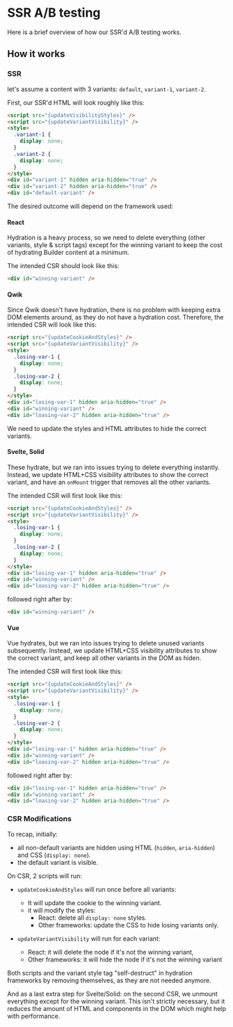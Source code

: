 # SSR A/B testing

Here is a brief overview of how our SSR'd A/B testing works.

## How it works

### SSR

let's assume a content with 3 variants: `default`, `variant-1`, `variant-2`.

First, our SSR'd HTML will look roughly like this:

```html
<script src="{updateVisibilityStyles}" />
<script src="{updateVariantVisibility}" />
<style>
  .variant-1 {
    display: none;
  }
  .variant-2 {
    display: none;
  }
</style>
<div id="variant-1" hidden aria-hidden="true" />
<div id="variant-2" hidden aria-hidden="true" />
<div id="default-variant" />
```

The desired outcome will depend on the framework used:

#### React

Hydration is a heavy process, so we need to delete everything (other variants, style & script tags) except for the winning variant to keep the cost of hydrating Builder content at a minimum.

The intended CSR should look like this:

```html
<div id="winning-variant" />
```

#### Qwik

Since Qwik doesn't have hydration, there is no problem with keeping extra DOM elements around, as they do not have a hydration cost. Therefore, the intended CSR will look like this:

```html
<script src="{updateCookieAndStyles}" />
<script src="{updateVariantVisibility}" />
<style>
  .losing-var-1 {
    display: none;
  }
  .losing-var-2 {
    display: none;
  }
</style>
<div id="losing-var-1" hidden aria-hidden="true" />
<div id="winning-variant" />
<div id="loasing-var-2" hidden aria-hidden="true" />
```

We need to update the styles and HTML attributes to hide the correct variants.

#### Svelte, Solid

These hydrate, but we ran into issues trying to delete everything instantly. Instead, we update HTML+CSS visibility attributes to show the correct variant, and have an `onMount` trigger that removes all the other variants.

The intended CSR will first look like this:

```html
<script src="{updateCookieAndStyles}" />
<script src="{updateVariantVisibility}" />
<style>
  .losing-var-1 {
    display: none;
  }
  .losing-var-2 {
    display: none;
  }
</style>
<div id="losing-var-1" hidden aria-hidden="true" />
<div id="winning-variant" />
<div id="loasing-var-2" hidden aria-hidden="true" />
```

followed right after by:

```html
<div id="winning-variant" />
```

#### Vue

Vue hydrates, but we ran into issues trying to delete unused variants subsequently. Instead, we update HTML+CSS visibility attributes to show the correct variant, and keep all other variants in the DOM as hiden.

The intended CSR will first look like this:

```html
<script src="{updateCookieAndStyles}" />
<script src="{updateVariantVisibility}" />
<style>
  .losing-var-1 {
    display: none;
  }
  .losing-var-2 {
    display: none;
  }
</style>
<div id="losing-var-1" hidden aria-hidden="true" />
<div id="winning-variant" />
<div id="loasing-var-2" hidden aria-hidden="true" />
```

followed right after by:

```html
<div id="losing-var-1" hidden aria-hidden="true" />
<div id="winning-variant" />
<div id="loasing-var-2" hidden aria-hidden="true" />
```

### CSR Modifications

To recap, initially:

- all non-default variants are hidden using HTML (`hidden`, `aria-hidden`) and CSS (`display: none`).
- the default variant is visible.

On CSR, 2 scripts will run:

- `updateCookieAndStyles` will run once before all variants:

  - It will update the cookie to the winning variant.
  - it will modify the styles:
    - React: delete all `display: none` styles.
    - Other frameworks: update the CSS to hide losing variants only.

- `updateVariantVisibility` will run for each variant:
  - React: it will delete the node if it's not the winning variant,
  - Other frameworks: it will hide the node if it's not the winning variant

Both scripts and the variant style tag "self-destruct" in hydration frameworks by removing themselves, as they are not needed anymore.

And as a last extra step for Svelte/Solid: on the second CSR, we unmount everything except for the winning variant. This isn't strictly necessary, but it reduces the amount of HTML and components in the DOM which might help with performance.
